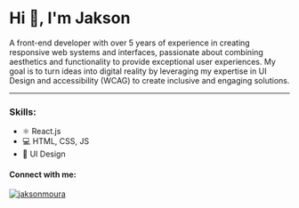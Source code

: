 # Hi 👋, I'm Jakson

A front-end developer with over 5 years of experience in creating responsive web systems and interfaces, passionate about combining aesthetics and functionality to provide exceptional user experiences. My goal is to turn ideas into digital reality by leveraging my expertise in UI Design and accessibility (WCAG) to create inclusive and engaging solutions.

---

### Skills:

*   ⚛ React.js
*   💻 HTML, CSS, JS
*   🎨 UI Design

#### Connect with me:
<a href="https://linkedin.com/in/jakson-moura" target="blank"><img src="https://img.shields.io/badge/-jakson--moura-blue?style=flat-square&logo=Linkedin&logoColor=white&link=https://www.linkedin.com/in/jakson-moura/" alt="jaksonmoura" /></a>
